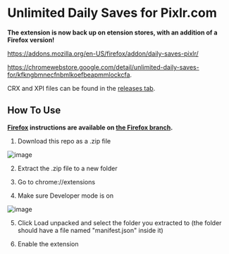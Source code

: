 # Unlimited Daily Saves for Pixlr.com
**The extension is now back up on etension stores, with an addition of a Firefox version!**

https://addons.mozilla.org/en-US/firefox/addon/daily-saves-pixlr/

https://chromewebstore.google.com/detail/unlimited-daily-saves-for/kfkngbmnecfnbmlkoefbeapmmlockcfa.

CRX and XPI files can be found in the [releases tab](https://github.com/ClaytonTDM/daily-saves-for-pixlr/releases).

## How To Use

**<ins>Firefox</ins> instructions are available on [the Firefox branch](https://github.com/ClaytonTDM/daily-saves-for-pixlr/tree/firefox-v1.0.0#readme).**

1. Download this repo as a .zip file

![image](https://github.com/ClaytonTDM/daily-saves-for-pixlr/assets/71360210/380fda3b-b5f8-4ca1-8333-eb9bd792d269)

2. Extract the .zip file to a new folder

3. Go to chrome://extensions

4. Make sure Developer mode is on

![image](https://github.com/ClaytonTDM/daily-saves-for-pixlr/assets/71360210/d7337746-c99c-4664-ba22-6f1d68e6d575)

5. Click Load unpacked and select the folder you extracted to (the folder should have a file named "manifest.json" inside it)

6. Enable the extension
